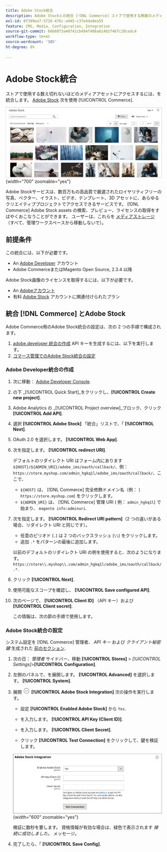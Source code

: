 ```yaml
---
title: Adobe Stock統合
description: Adobe Stockとの統合 [!DNL Commerce] ストアで使用する無数のメディアアセットにアクセスするためのインスタンス。
exl-id: 0f399ea7-5726-476c-a945-c37e44a9ea55
feature: CMS, Media, Configuration, Integration
source-git-commit: 6666073a48741cb494f408a61401f46fc20cedc4
workflow-type: tm+mt
source-wordcount: '385'
ht-degree: 0%

---
```


# Adobe Stock統合

ストアで使用する数え切れないほどのメディアアセットにアクセスするには、を統合します。 [Adobe Stock][adobe-stock] 次を使用 [!UICONTROL Commerce].

![Adobe Stock Search Results](./assets/adobe-stock-search-grid.png){width="700" zoomable="yes"}

Adobe Stockサービスは、数百万もの高品質で厳選されたロイヤリティフリーの写真、ベクター、イラスト、ビデオ、テンプレート、3D アセットに、あらゆるクリエイティブプロジェクトでアクセスできるサービスです。 [!DNL Commerce] Adobe Stock assets の検索、プレビュー、ライセンスの取得をすばやくおこなうことができます。 ユーザーは、これらを [メディアストレージ][media-storage]（すべて、管理ワークスペースから移動しないで）。

## 前提条件

この統合には、以下が必要です。

- An [Adobe Developer][dev-console] アカウント
- Adobe CommerceまたはMagento Open Source, 2.3.4 以降

Adobe Stock画像のライセンスを取得するには、以下が必要です。

- An [Adobeアカウント][adobe-signin]
- 有料 [Adobe Stock][adobe-stock] アカウントに関連付けられたプラン

## 統合 [!DNL Commerce] とAdobe Stock

Adobe Commerce用のAdobe Stock統合の設定は、次の 2 つの手順で構成されます。

1. [adobe.developer 統合の作成](#create-an-adobe-developer-integration) API キーを生成するには、以下を実行します。
1. [コマース管理でのAdobe Stock統合の設定](#configure-the-adobe-stock-integration)

### Adobe Developer統合の作成

1. 次に移動： [Adobe Developer Console][dev-console].

1. の下 _[!UICONTROL Quick Start]_をクリックし、**[!UICONTROL Create new project]**.

1. Adobe Analytics の _[!UICONTROL Project overview]_ブロック、クリック&#x200B;**[!UICONTROL Add API]**.

1. 選択 **[!UICONTROL Adobe Stock]** 「統合」リストで、「 **[!UICONTROL Next]**.

1. OAuth 2.0 を選択します。 **[!UICONTROL Web App]**.

1. 次を指定します。 **[!UICONTROL redirect URI]**.

   デフォルトのリダイレクト URI はフォーム内にあります `${HOST}/${ADMIN_URI}/adobe_ims/oauth/callback/`、例： `https://store.myshop.com/admin_hgkq1l/adobe_ims/oauth/callback/`、ここで、

   - `${HOST}` は、 [!DNL Commerce] 完全修飾ドメイン名（例： ） `https://store.myshop.com`) をクリックします。
   - `${ADMIN_URI}` は、 [!DNL Commerce] 管理 URI ( 例： `admin_hgkq1l`) で始まり、 `magento info:adminuri`.

1. 次を指定します。 **[!UICONTROL Redirect URI pattern]**（2 つの違いがある場合、リダイレクト URI と同じです）。

   - 任意のピリオド (`.`) は 2 つのバックスラッシュ (`\\`) をクリックします。
   - 追加 `.*` をパターンの最後に追加します。

   以前のデフォルトのリダイレクト URI の例を使用すると、次のようになります。 `https://store\\.myshop\\.com/admin_hgkq1l/adobe_ims/oauth/callback/.*`.

1. クリック **[!UICONTROL Next]**.

1. 使用可能なスコープを確認し、 **[!UICONTROL Save configured API]**.

1. 次のページで、 **[!UICONTROL Client ID]** （API キー）および **[!UICONTROL Client secret]**.

   この情報は、次の節の手順で使用します。

### Adobe Stock統合の設定

システム設定を [!DNL Commerce] 管理者、 _API キー_ および _クライアント秘密鍵_ 生成された [前のセクション][create-integration].

1. 次の日： _管理者_ サイドバー、移動 **[!UICONTROL Stores]** > _[!UICONTROL Settings]_>**[!UICONTROL Configuration]**.

1. 左側のパネルで、を展開します。 **[!UICONTROL Advanced]** を選択します。 **[!UICONTROL System]**.

1. 展開 ![拡張セレクター](../assets/icon-display-expand.png) **[!UICONTROL Adobe Stock Integration]** 次の操作を実行します。

   - 設定 **[!UICONTROL Enabled Adobe Stock]** から `Yes`.

   - を入力します。 **[!UICONTROL API Key (Client ID)]**.

   - を入力します。 **[!UICONTROL Client Secret]**.

   - クリック **[!UICONTROL Test Connection]** をクリックして、鍵を検証します。

   ![高度な設定 — Adobe Stock統合](./assets/system-adobe-stock-integration.png){width="600" zoomable="yes"}

   検証に数秒を要します。 資格情報が有効な場合は、緑色で表示されます _接続に成功しました。_ メッセージ。

1. 完了したら、「 **[!UICONTROL Save Config]**.

[adobe-stock]: https://stock.adobe.com
[adobe-signin]: https://helpx.adobe.com/manage-account/using/access-adobe-id-account.html
[media-storage]: media-storage.md
[dev-console]: https://developer.adobe.com/console/home
[create-integration]: #create-an-adobeio-integration
